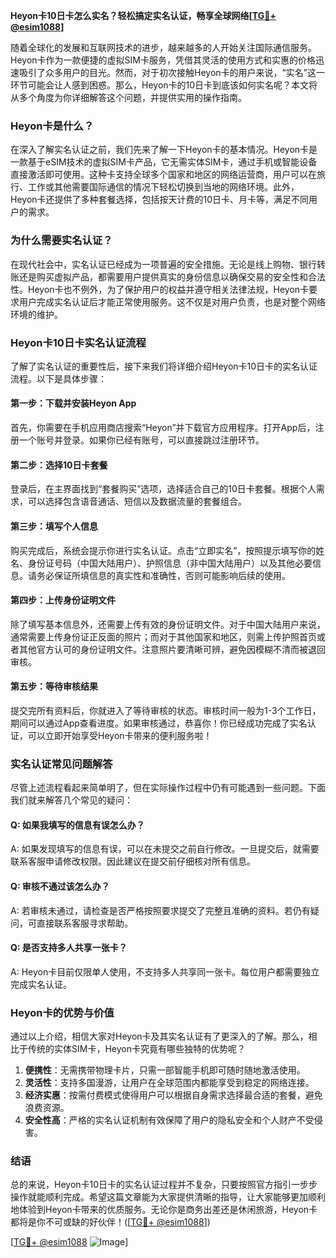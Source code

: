**Heyon卡10日卡怎么实名？轻松搞定实名认证，畅享全球网络[[TG💪+ @esim1088](https://t.me/s/esim1088)]**

随着全球化的发展和互联网技术的进步，越来越多的人开始关注国际通信服务。Heyon卡作为一款便捷的虚拟SIM卡服务，凭借其灵活的使用方式和实惠的价格迅速吸引了众多用户的目光。然而，对于初次接触Heyon卡的用户来说，“实名”这一环节可能会让人感到困惑。那么，Heyon卡的10日卡到底该如何实名呢？本文将从多个角度为你详细解答这个问题，并提供实用的操作指南。

### Heyon卡是什么？

在深入了解实名认证之前，我们先来了解一下Heyon卡的基本情况。Heyon卡是一款基于eSIM技术的虚拟SIM卡产品，它无需实体SIM卡，通过手机或智能设备直接激活即可使用。这种卡支持全球多个国家和地区的网络运营商，用户可以在旅行、工作或其他需要国际通信的情况下轻松切换到当地的网络环境。此外，Heyon卡还提供了多种套餐选择，包括按天计费的10日卡、月卡等，满足不同用户的需求。

### 为什么需要实名认证？

在现代社会中，实名认证已经成为一项普遍的安全措施。无论是线上购物、银行转账还是购买虚拟产品，都需要用户提供真实的身份信息以确保交易的安全性和合法性。Heyon卡也不例外，为了保护用户的权益并遵守相关法律法规，Heyon卡要求用户完成实名认证后才能正常使用服务。这不仅是对用户负责，也是对整个网络环境的维护。

### Heyon卡10日卡实名认证流程

了解了实名认证的重要性后，接下来我们将详细介绍Heyon卡10日卡的实名认证流程。以下是具体步骤：

#### 第一步：下载并安装Heyon App
首先，你需要在手机应用商店搜索“Heyon”并下载官方应用程序。打开App后，注册一个账号并登录。如果你已经有账号，可以直接跳过注册环节。

#### 第二步：选择10日卡套餐
登录后，在主界面找到“套餐购买”选项，选择适合自己的10日卡套餐。根据个人需求，可以选择包含语音通话、短信以及数据流量的套餐组合。

#### 第三步：填写个人信息
购买完成后，系统会提示你进行实名认证。点击“立即实名”，按照提示填写你的姓名、身份证号码（中国大陆用户）、护照信息（非中国大陆用户）以及其他必要信息。请务必保证所填信息的真实性和准确性，否则可能影响后续的使用。

#### 第四步：上传身份证明文件
除了填写基本信息外，还需要上传有效的身份证明文件。对于中国大陆用户来说，通常需要上传身份证正反面的照片；而对于其他国家和地区，则需上传护照首页或者其他官方认可的身份证明文件。注意照片要清晰可辨，避免因模糊不清而被退回审核。

#### 第五步：等待审核结果
提交完所有资料后，你就进入了等待审核的状态。审核时间一般为1-3个工作日，期间可以通过App查看进度。如果审核通过，恭喜你！你已经成功完成了实名认证，可以立即开始享受Heyon卡带来的便利服务啦！

### 实名认证常见问题解答

尽管上述流程看起来简单明了，但在实际操作过程中仍有可能遇到一些问题。下面我们就来解答几个常见的疑问：

#### Q: 如果我填写的信息有误怎么办？
A: 如果发现填写的信息有误，可以在未提交之前自行修改。一旦提交后，就需要联系客服申请修改权限。因此建议在提交前仔细核对所有信息。

#### Q: 审核不通过该怎么办？
A: 若审核未通过，请检查是否严格按照要求提交了完整且准确的资料。若仍有疑问，可直接联系客服寻求帮助。

#### Q: 是否支持多人共享一张卡？
A: Heyon卡目前仅限单人使用，不支持多人共享同一张卡。每位用户都需要独立完成实名认证。

### Heyon卡的优势与价值

通过以上介绍，相信大家对Heyon卡及其实名认证有了更深入的了解。那么，相比于传统的实体SIM卡，Heyon卡究竟有哪些独特的优势呢？

1. **便携性**：无需携带物理卡片，只需一部智能手机即可随时随地激活使用。
2. **灵活性**：支持多国漫游，让用户在全球范围内都能享受到稳定的网络连接。
3. **经济实惠**：按需付费模式使得用户可以根据自身需求选择最合适的套餐，避免浪费资源。
4. **安全性高**：严格的实名认证机制有效保障了用户的隐私安全和个人财产不受侵害。

### 结语

总的来说，Heyon卡10日卡的实名认证过程并不复杂，只要按照官方指引一步步操作就能顺利完成。希望这篇文章能为大家提供清晰的指导，让大家能够更加顺利地体验到Heyon卡带来的优质服务。无论你是商务出差还是休闲旅游，Heyon卡都将是你不可或缺的好伙伴！([[TG💪+ @esim1088](https://t.me/s/esim1088)])

[[TG💪+ @esim1088](https://t.me/s/esim1088) ![Image](https://i.postimg.cc/4NQfJmqS/Snipaste-2025-05-13-00-14-12.png)]